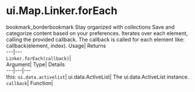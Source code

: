  
#  ui.Map.Linker.forEach 
bookmark_borderbookmark Stay organized with collections  Save and categorize content based on your preferences. 
Iterates over each element, calling the provided callback. The callback is called for each element like: callback(element, index). 
Usage| Returns  
---|---  
`Linker.forEach(callback)`|   
Argument| Type| Details  
---|---|---  
this: `ui.data.activelist`| ui.data.ActiveList| The ui.data.ActiveList instance.  
`callback`| Function|   
